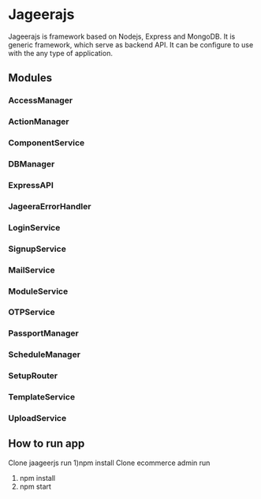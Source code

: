 # Jageerajs
Jageerajs is framework based on Nodejs, Express and MongoDB. It is generic framework, which serve as backend API. It can be configure to use with the any type of application.

## Modules 
### AccessManager
### ActionManager
### ComponentService
### DBManager
### ExpressAPI
### JageeraErrorHandler
### LoginService
### SignupService
### MailService
### ModuleService
### OTPService
### PassportManager
### ScheduleManager
### SetupRouter
### TemplateService
### UploadService

## How to run app 
Clone jaageerjs 
run 
1)npm install 
Clone ecommerce admin
run
1) npm install
2) npm start
